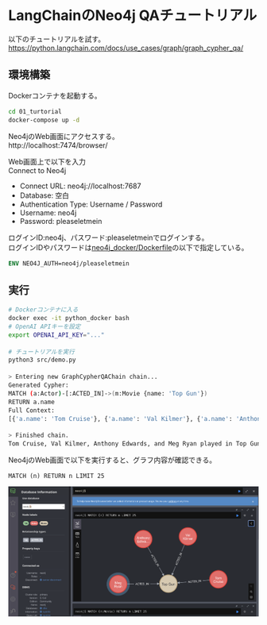 # LangChainのNeo4j QAチュートリアル

以下のチュートリアルを試す。  
https://python.langchain.com/docs/use_cases/graph/graph_cypher_qa/

## 環境構築

Dockerコンテナを起動する。  
```bash
cd 01_turtorial
docker-compose up -d
```

Neo4jのWeb画面にアクセスする。  
http://localhost:7474/browser/  

Web画面上で以下を入力  
Connect to Neo4j  
* Connect URL: neo4j://localhost:7687
* Database: 空白
* Authentication Type: Username / Password
* Username: neo4j
* Password: pleaseletmein

ログインID:neo4j、パスワード:pleaseletmeinでログインする。  
ログインIDやパスワードは[neo4j_docker/Dockerfile](neo4j_docker/Dockerfile)の以下で指定している。
```Dockerfile
ENV NEO4J_AUTH=neo4j/pleaseletmein  
```

## 実行

```bash
# Dockerコンテナに入る
docker exec -it python_docker bash
# OpenAI APIキーを設定
export OPENAI_API_KEY="..."

# チュートリアルを実行
python3 src/demo.py

> Entering new GraphCypherQAChain chain...
Generated Cypher:
MATCH (a:Actor)-[:ACTED_IN]->(m:Movie {name: 'Top Gun'})
RETURN a.name
Full Context:
[{'a.name': 'Tom Cruise'}, {'a.name': 'Val Kilmer'}, {'a.name': 'Anthony Edwards'}, {'a.name': 'Meg Ryan'}]

> Finished chain.
Tom Cruise, Val Kilmer, Anthony Edwards, and Meg Ryan played in Top Gun.
```

Neo4jのWeb画面で以下を実行すると、グラフ内容が確認できる。  
```cypher
MATCH (n) RETURN n LIMIT 25
```  

![Neo4j画像](images/neo4j.png)